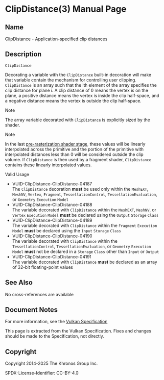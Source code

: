 # ClipDistance(3) Manual Page

## Name

ClipDistance - Application-specified clip distances



## [](#_description)Description

`ClipDistance`

Decorating a variable with the `ClipDistance` built-in decoration will make that variable contain the mechanism for controlling user clipping. `ClipDistance` is an array such that the ith element of the array specifies the clip distance for plane i. A clip distance of 0 means the vertex is on the plane, a positive distance means the vertex is inside the clip half-space, and a negative distance means the vertex is outside the clip half-space.

Note

The array variable decorated with `ClipDistance` is explicitly sized by the shader.

Note

In the last [pre-rasterization shader stage](https://registry.khronos.org/vulkan/specs/latest/html/vkspec.html#pipelines-graphics-subsets-pre-rasterization), these values will be linearly interpolated across the primitive and the portion of the primitive with interpolated distances less than 0 will be considered outside the clip volume. If `ClipDistance` is then used by a fragment shader, `ClipDistance` contains these linearly interpolated values.

Valid Usage

- [](#VUID-ClipDistance-ClipDistance-04187)VUID-ClipDistance-ClipDistance-04187  
  The `ClipDistance` decoration **must** be used only within the `MeshEXT`, `MeshNV`, `Vertex`, `Fragment`, `TessellationControl`, `TessellationEvaluation`, or `Geometry` `Execution` `Model`
- [](#VUID-ClipDistance-ClipDistance-04188)VUID-ClipDistance-ClipDistance-04188  
  The variable decorated with `ClipDistance` within the `MeshEXT`, `MeshNV`, or `Vertex` `Execution` `Model` **must** be declared using the `Output` `Storage` `Class`
- [](#VUID-ClipDistance-ClipDistance-04189)VUID-ClipDistance-ClipDistance-04189  
  The variable decorated with `ClipDistance` within the `Fragment` `Execution` `Model` **must** be declared using the `Input` `Storage` `Class`
- [](#VUID-ClipDistance-ClipDistance-04190)VUID-ClipDistance-ClipDistance-04190  
  The variable decorated with `ClipDistance` within the `TessellationControl`, `TessellationEvaluation`, or `Geometry` `Execution` `Model` **must** not be declared in a `Storage` `Class` other than `Input` or `Output`
- [](#VUID-ClipDistance-ClipDistance-04191)VUID-ClipDistance-ClipDistance-04191  
  The variable decorated with `ClipDistance` **must** be declared as an array of 32-bit floating-point values

## [](#_see_also)See Also

No cross-references are available

## [](#_document_notes)Document Notes

For more information, see the [Vulkan Specification](https://registry.khronos.org/vulkan/specs/latest/html/vkspec.html#ClipDistance)

This page is extracted from the Vulkan Specification. Fixes and changes should be made to the Specification, not directly.

## [](#_copyright)Copyright

Copyright 2014-2025 The Khronos Group Inc.

SPDX-License-Identifier: CC-BY-4.0